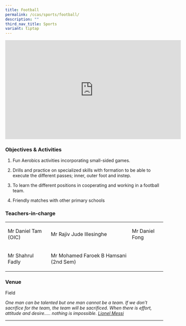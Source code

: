```yaml
---
title: Football
permalink: /ccas/sports/football/
description: ""
third_nav_title: Sports
variant: tiptap
---
```

<div class="iframe-wrapper">
<iframe height="315" width="560" allowfullscreen="true" frameborder="0" src="https://www.youtube.com/embed/qoMPI_oISN4?si=PunkmcON0nqZIucA"></iframe>
</div>
<h3>Objectives &amp; Activities</h3>
<ol data-tight="true" class="tight">
<li>
<p>Fun Aerobics activities incorporating small-sided games.</p>
</li>
<li>
<p>Drills and practice on specialized skills with formation to be able to
execute the different passes; inner, outer foot and instep.</p>
</li>
<li>
<p>To learn the different positions in cooperating and working in a football
team.</p>
</li>
<li>
<p>Friendly matches with other primary schools</p>
</li>
</ol>
<h3>Teachers-in-charge</h3>
<table style="minWidth: 75px">
<colgroup>
<col>
<col>
<col>
</colgroup>
<tbody>
<tr>
<td rowspan="1" colspan="1">
<p>Mr Daniel Tam (OIC)</p>
</td>
<td rowspan="1" colspan="1">
<p>Mr Rajiv Jude Illesinghe</p>
</td>
<td rowspan="1" colspan="1">
<p>Mr Daniel Fong</p>
</td>
</tr>
<tr>
<td rowspan="1" colspan="1">
<p>Mr Shahrul Fadly</p>
</td>
<td rowspan="1" colspan="1">
<p>Mr Mohamed Faroek B Hamsani (2nd Sem)</p>
</td>
<td rowspan="1" colspan="1">
<p></p>
</td>
</tr>
</tbody>
</table>
<h3>Venue</h3>
<p>Field</p>
<p><em>One man can be talented but one man cannot be a team. If we don’t sacrifice for the team, the team will be sacrificed. When there is effort, attitude and desire….. nothing is impossible. <u>Lionel Messi</u></em>
</p>
<hr>
<p></p>